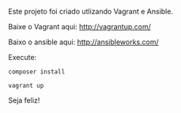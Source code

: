 Este projeto foi criado utlizando Vagrant e Ansible.

Baixe o Vagrant aqui: http://vagrantup.com/

Baixo o ansible aqui: http://ansibleworks.com/


Execute:

```
composer install

vagrant up
```

Seja feliz!